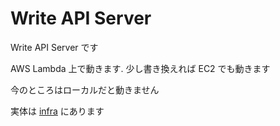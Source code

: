 # Write API Server

Write API Server です

AWS Lambda 上で動きます. 少し書き換えれば EC2 でも動きます

今のところはローカルだと動きません

実体は [infra](../../infra/src/controllers/write_server.rs) にあります
